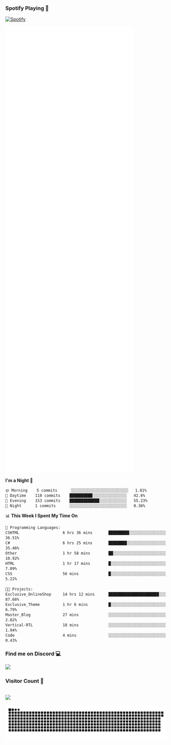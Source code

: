 ### Spotify Playing 🎵
[![Spotify](https://spotify-livestats-callme-milad.vercel.app/api/spotify)](https://open.spotify.com/user/314mrt6dxn5cqoxklh3thbwlr6by)

<img align="center" src="/github-metrics.svg" alt="Metrics" width="400">

<!--START_SECTION:waka-->
**I'm a Night 🦉** 

```text
🌞 Morning    5 commits      ░░░░░░░░░░░░░░░░░░░░░░░░░   1.81% 
🌆 Daytime    118 commits    ██████████░░░░░░░░░░░░░░░   42.6% 
🌃 Evening    153 commits    █████████████░░░░░░░░░░░░   55.23% 
🌙 Night      1 commits      ░░░░░░░░░░░░░░░░░░░░░░░░░   0.36%

```


📊 **This Week I Spent My Time On** 

```text
💬 Programming Languages: 
CSHTML                   6 hrs 36 mins       █████████░░░░░░░░░░░░░░░░   36.51% 
C#                       6 hrs 25 mins       ████████░░░░░░░░░░░░░░░░░   35.46% 
Other                    1 hr 58 mins        ██░░░░░░░░░░░░░░░░░░░░░░░   10.92% 
HTML                     1 hr 17 mins        █░░░░░░░░░░░░░░░░░░░░░░░░   7.09% 
CSS                      56 mins             █░░░░░░░░░░░░░░░░░░░░░░░░   5.22%

🐱‍💻 Projects: 
Exclusive_OnlineShop     14 hrs 12 mins      ██████████████████████░░░   87.66% 
Exclusive_Theme          1 hr 6 mins         █░░░░░░░░░░░░░░░░░░░░░░░░   6.79% 
Master_Blog              27 mins             ░░░░░░░░░░░░░░░░░░░░░░░░░   2.82% 
Vertical-RTL             18 mins             ░░░░░░░░░░░░░░░░░░░░░░░░░   1.94% 
Code                     4 mins              ░░░░░░░░░░░░░░░░░░░░░░░░░   0.43%

```


<!--END_SECTION:waka-->

### Find me on Discord 💻
<a href="https://discord.gg/t35EjYprS6" rel="nofollow"> 
  <img src="https://discord.c99.nl/widget/theme-3/977957889358573609.png" data-canonical-src="https://discord.c99.nl/widget/theme-3/977957889358573609.png" style="max-width: 100%;"></a>

### Visitor Count 🔢
<p align="left"> 
  <br>
  <img src="https://profile-counter.glitch.me/callme-devil/count.svg" />
</p>

<img src="https://github.com/callme-devil/callme-devil/blob/output/github-contribution-grid-snake.svg" alt="snake" style="max-width: 100%;">

